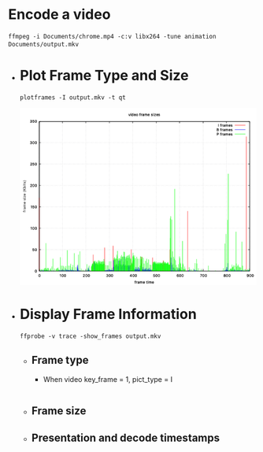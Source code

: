 # Encode a video

```shell
ffmpeg -i Documents/chrome.mp4 -c:v libx264 -tune animation  Documents/output.mkv
```
- # Plot Frame Type and Size
  
  ```shell
  plotframes -I output.mkv -t qt
  ```
  ![image.png](../assets/image_1733970262582_0.png)
- # Display Frame Information
  
  ```shell
  ffprobe -v trace -show_frames output.mkv
  ```
	- ## Frame type
		- When video key_frame = 1, pict_type = I
		  
		  ```shell
		  ```
	- ## Frame size
	- ## Presentation and decode timestamps